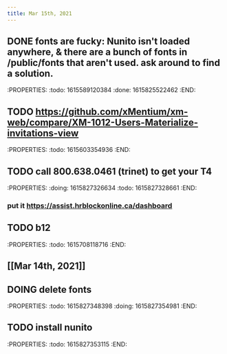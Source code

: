 ```yaml
---
title: Mar 15th, 2021
---
```


## DONE fonts are fucky: Nunito isn't loaded anywhere, & there are a bunch of fonts in /public/fonts that aren't used. ask around to find a solution.
:PROPERTIES:
:todo: 1615589120384
:done: 1615825522462
:END:
## TODO https://github.com/xMentium/xm-web/compare/XM-1012-Users-Materialize-invitations-view
:PROPERTIES:
:todo: 1615603354936
:END:
## TODO call 800.638.0461 (trinet) to get your T4
:PROPERTIES:
:doing: 1615827326634
:todo: 1615827328661
:END:
### put it https://assist.hrblockonline.ca/dashboard
## TODO b12
:PROPERTIES:
:todo: 1615708118716
:END:
## [[Mar 14th, 2021]]
## DOING delete fonts
:PROPERTIES:
:todo: 1615827348398
:doing: 1615827354981
:END:
## TODO install nunito
:PROPERTIES:
:todo: 1615827353115
:END:
##
